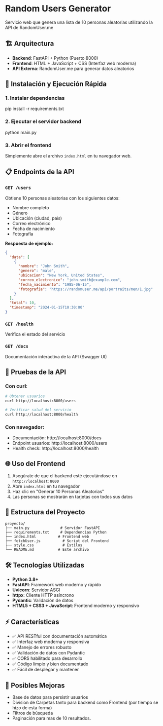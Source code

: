 # Random Users Generator

Servicio web que genera una lista de 10 personas aleatorias utilizando la API de RandomUser.me

## 🏗️ Arquitectura

- **Backend**: FastAPI + Python (Puerto 8000)
- **Frontend**: HTML + JavaScript + CSS (Interfaz web moderna)
- **API Externa**: RandomUser.me para generar datos aleatorios

## 🚀 Instalación y Ejecución Rápida

### 1. Instalar dependencias

pip install -r requirements.txt

### 2. Ejecutar el servidor backend

python main.py

### 3. Abrir el frontend

Simplemente abre el archivo `index.html` en tu navegador web.

## 📋 Endpoints de la API

### `GET /users`

Obtiene 10 personas aleatorias con los siguientes datos:

- Nombre completo
- Género
- Ubicación (ciudad, país)
- Correo electrónico
- Fecha de nacimiento
- Fotografía

**Respuesta de ejemplo:**

```json
{
  "data": [
    {
      "nombre": "John Smith",
      "genero": "male",
      "ubicacion": "New York, United States",
      "correo_electronico": "john.smith@example.com",
      "fecha_nacimiento": "1985-06-15",
      "fotografia": "https://randomuser.me/api/portraits/men/1.jpg"
    }
  ],
  "total": 10,
  "timestamp": "2024-01-15T10:30:00"
}
```

### `GET /health`

Verifica el estado del servicio

### `GET /docs`

Documentación interactiva de la API (Swagger UI)

## 🧪 Pruebas de la API

### Con curl:

```bash
# Obtener usuarios
curl http://localhost:8000/users

# Verificar salud del servicio
curl http://localhost:8000/health
```

### Con navegador:

- Documentación: http://localhost:8000/docs
- Endpoint usuarios: http://localhost:8000/users
- Health check: http://localhost:8000/health

## 🌐 Uso del Frontend

1. Asegúrate de que el backend esté ejecutándose en `http://localhost:8000`
2. Abre `index.html` en tu navegador
3. Haz clic en "Generar 10 Personas Aleatorias"
4. Las personas se mostrarán en tarjetas con todos sus datos

## 📁 Estructura del Proyecto

```
proyecto/
├── main.py              # Servidor FastAPI
├── requirements.txt     # Dependencias Python
├── index.html          # Frontend web
├── fetchUser.js          # Script del Frontend
├── style.css             # Estilos
└── README.md           # Este archivo
```

## 🛠️ Tecnologías Utilizadas

- **Python 3.8+**
- **FastAPI**: Framework web moderno y rápido
- **Uvicorn**: Servidor ASGI
- **httpx**: Cliente HTTP asíncrono
- **Pydantic**: Validación de datos
- **HTML5 + CSS3 + JavaScript**: Frontend moderno y responsivo

## ⚡ Características

- ✅ API RESTful con documentación automática
- ✅ Interfaz web moderna y responsiva
- ✅ Manejo de errores robusto
- ✅ Validación de datos con Pydantic
- ✅ CORS habilitado para desarrollo
- ✅ Código limpio y bien documentado
- ✅ Fácil de desplegar y mantener

## 🔧 Posibles Mejoras

- Base de datos para persistir usuarios
- Division de Carpetas tanto para backend como Frontend (por tiempo se hizo de esta forma)
- Filtros de búsqueda
- Paginación para mas de 10 resultados.
